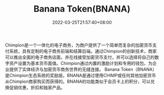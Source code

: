 ﻿---
weight: 
title: "Banana Token(BNANA)"
description: "Chimpion是一个一体化的电子商务，为商户提供了一个简单而复杂的加密货币支付系统，具有定制的电子商务前端和结算后端"
date: 2022-03-25T21:57:40+08:00
lastmod: 2022-03-25T16:45:40+08:00
draft: false
authors: ["Metabd"]
featuredImage: "banana-tokenbnana.webp"
link: ""
tags: ["数字代币","Banana Token(BNANA)"]
categories: ["navigation"]
navigation: ["数字代币"]
lightgallery: true
toc: true
pinned: false
recommend: false
recommend1: false
---
Chimpion是一个一体化的电子商务，为商户提供了一个简单而复杂的加密货币支付系统，具有定制的电子商务前端和结算后端。通过Chimpion的创新技术，商家可以推出全面的电子商务店面，并在线接受加密货币支付，并可以选择将自己的数字资产设置为基本货币面值。Chimpion通过内置的激励计划和专用的钱包，为企业提供了实体经济与加密货币商务世界的无缝连接。
Banana Token（BNANA）是Chimpion生态系统的奖励层。BNANA是通过使用CHIMP或任何其他加密货币从Chimpion商家购买而获得的。BNANA的功能类似于会员卡上的积分，可以兑换促销优惠，折扣和独家产品。
